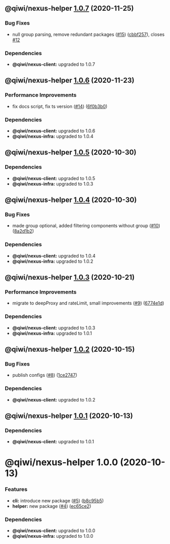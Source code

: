 ## @qiwi/nexus-helper [1.0.7](https://github.com/qiwi/nexus/compare/@qiwi/nexus-helper@1.0.6...@qiwi/nexus-helper@1.0.7) (2020-11-25)


### Bug Fixes

* null group parsing, remove redundant packages ([#15](https://github.com/qiwi/nexus/issues/15)) ([cbbf257](https://github.com/qiwi/nexus/commit/cbbf257aede87ff91457f34ecca87fc8fb1059a3)), closes [#12](https://github.com/qiwi/nexus/issues/12)





### Dependencies

* **@qiwi/nexus-client:** upgraded to 1.0.7

## @qiwi/nexus-helper [1.0.6](https://github.com/qiwi/nexus/compare/@qiwi/nexus-helper@1.0.5...@qiwi/nexus-helper@1.0.6) (2020-11-23)


### Performance Improvements

* fix docs script, fix ts version ([#14](https://github.com/qiwi/nexus/issues/14)) ([6f0b3b0](https://github.com/qiwi/nexus/commit/6f0b3b0cdbe543c8a42b428c8f3ae32fb609f3b2))





### Dependencies

* **@qiwi/nexus-client:** upgraded to 1.0.6
* **@qiwi/nexus-infra:** upgraded to 1.0.4

## @qiwi/nexus-helper [1.0.5](https://github.com/qiwi/nexus/compare/@qiwi/nexus-helper@1.0.4...@qiwi/nexus-helper@1.0.5) (2020-10-30)





### Dependencies

* **@qiwi/nexus-client:** upgraded to 1.0.5
* **@qiwi/nexus-infra:** upgraded to 1.0.3

## @qiwi/nexus-helper [1.0.4](https://github.com/qiwi/nexus/compare/@qiwi/nexus-helper@1.0.3...@qiwi/nexus-helper@1.0.4) (2020-10-30)


### Bug Fixes

* made group optional, added filtering components without group ([#10](https://github.com/qiwi/nexus/issues/10)) ([8a2d1b2](https://github.com/qiwi/nexus/commit/8a2d1b2cbc6a7bccf0f678b51e10a9f3fa0fb567))





### Dependencies

* **@qiwi/nexus-client:** upgraded to 1.0.4
* **@qiwi/nexus-infra:** upgraded to 1.0.2

## @qiwi/nexus-helper [1.0.3](https://github.com/qiwi/nexus/compare/@qiwi/nexus-helper@1.0.2...@qiwi/nexus-helper@1.0.3) (2020-10-21)


### Performance Improvements

* migrate to deepProxy and rateLimit, small improvements  ([#9](https://github.com/qiwi/nexus/issues/9)) ([6774e1d](https://github.com/qiwi/nexus/commit/6774e1d244bb77bac7c7892563b70947cf6dc4d2))





### Dependencies

* **@qiwi/nexus-client:** upgraded to 1.0.3
* **@qiwi/nexus-infra:** upgraded to 1.0.1

## @qiwi/nexus-helper [1.0.2](https://github.com/qiwi/nexus/compare/@qiwi/nexus-helper@1.0.1...@qiwi/nexus-helper@1.0.2) (2020-10-15)


### Bug Fixes

* publish configs ([#8](https://github.com/qiwi/nexus/issues/8)) ([1ce2747](https://github.com/qiwi/nexus/commit/1ce2747a51db5cde04a1e0934c6beece040454bb))





### Dependencies

* **@qiwi/nexus-client:** upgraded to 1.0.2

## @qiwi/nexus-helper [1.0.1](https://github.com/qiwi/nexus/compare/@qiwi/nexus-helper@1.0.0...@qiwi/nexus-helper@1.0.1) (2020-10-13)





### Dependencies

* **@qiwi/nexus-client:** upgraded to 1.0.1

# @qiwi/nexus-helper 1.0.0 (2020-10-13)


### Features

* **cli:** introduce new package ([#5](https://github.com/qiwi/nexus/issues/5)) ([b8c95b5](https://github.com/qiwi/nexus/commit/b8c95b54e3c0fd198a0bf35ea643ecccd2d7af5e))
* **helper:** new package ([#4](https://github.com/qiwi/nexus/issues/4)) ([ec65ce2](https://github.com/qiwi/nexus/commit/ec65ce2f7e4ef065a8047997f3fea4fce236821b))





### Dependencies

* **@qiwi/nexus-client:** upgraded to 1.0.0
* **@qiwi/nexus-infra:** upgraded to 1.0.0
